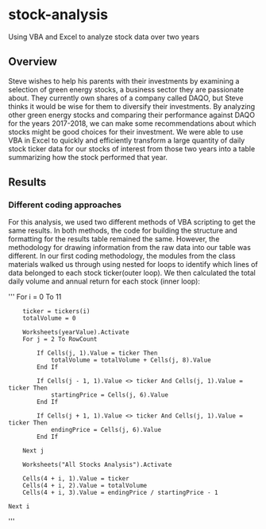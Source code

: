 # stock-analysis
Using VBA and Excel to analyze stock data over two years

## Overview

Steve wishes to help his parents with their investments by examining a selection of green energy stocks, a business sector they are passionate about. They currently own shares of a company called DAQO, but Steve thinks it would be wise for them to diversify their investments. By analyzing other green energy stocks and comparing their performance against DAQO for the years 2017-2018, we can make some recommendations about which stocks might be good choices for their investment. We were able to use VBA in Excel to quickly and efficiently transform a large quantity of daily stock ticker data for our stocks of interest from those two years into a table summarizing how the stock performed that year.

## Results
### Different coding approaches

For this analysis, we used two different methods of VBA scripting to get the same results. In both methods, the code for building the structure and formatting for the results table remained the same. However, the methodology for drawing information from the raw data into our table was different. In our first coding methodology, the modules from the class materials walked us through using nested for loops to identify which lines of data belonged to each stock ticker(outer loop). We then calculated the total daily volume and annual return for each stock (inner loop):

'''
    For i = 0 To 11
    
        ticker = tickers(i)
        totalVolume = 0
        
        Worksheets(yearValue).Activate
        For j = 2 To RowCount
        
            If Cells(j, 1).Value = ticker Then
                totalVolume = totalVolume + Cells(j, 8).Value
            End If
            
            If Cells(j - 1, 1).Value <> ticker And Cells(j, 1).Value = ticker Then
                startingPrice = Cells(j, 6).Value
            End If
            
            If Cells(j + 1, 1).Value <> ticker And Cells(j, 1).Value = ticker Then
                endingPrice = Cells(j, 6).Value
            End If
            
        Next j
            
        Worksheets("All Stocks Analysis").Activate
        
        Cells(4 + i, 1).Value = ticker
        Cells(4 + i, 2).Value = totalVolume
        Cells(4 + i, 3).Value = endingPrice / startingPrice - 1
    
    Next i
'''

